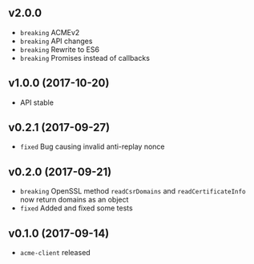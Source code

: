 ## v2.0.0

* `breaking` ACMEv2
* `breaking` API changes
* `breaking` Rewrite to ES6
* `breaking` Promises instead of callbacks



## v1.0.0 (2017-10-20)

* API stable



## v0.2.1 (2017-09-27)

* `fixed` Bug causing invalid anti-replay nonce



## v0.2.0 (2017-09-21)

* `breaking` OpenSSL method `readCsrDomains` and `readCertificateInfo` now return domains as an object
* `fixed` Added and fixed some tests



## v0.1.0 (2017-09-14)

* `acme-client` released
